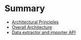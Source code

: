# Summary

* [Architectural Principles](architectural-principles.md)
* [Overall Architecture](overall-architecture.md)
* [Data extractor and importer API](data-extractor-importer-api.md)


